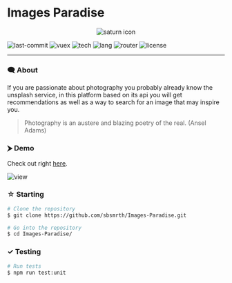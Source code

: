 # Images Paradise

<p align="center">
  <img src="https://i.imgur.com/FRd8oNj.png" alt="saturn icon">
</p>

![last-commit](https://img.shields.io/github/last-commit/sbsmrth/Images-Paradise?style=for-the-badge) ![vuex](https://img.shields.io/github/package-json/dependency-version/sbsmrth/Images-Paradise/vuex?style=for-the-badge) ![tech](https://img.shields.io/badge/MADE_WITH-VUE-success?style=for-the-badge) ![lang](https://img.shields.io/github/languages/count/sbsmrth/Images-Paradise?style=for-the-badge) ![router](https://img.shields.io/github/package-json/dependency-version/sbsmrth/Images-Paradise/vue-router?color=SUCCESS&style=for-the-badge) ![license](https://img.shields.io/github/license/sbsmrth/Images-Paradise?color=blue&style=for-the-badge)

------------

### 🗨 About

If you are passionate about photography you probably already know the unsplash service, in this platform based on its api you will get recommendations as well as a way to search for an image that may inspire you.

> Photography is an austere and blazing poetry of the real. (Ansel Adams)

### ⮞ Demo

Check out right [here](https://images-paradise.vercel.app/).

![view](https://i.imgur.com/gD7Ney4.png)

### ☆ Starting 

```bash
# Clone the repository
$ git clone https://github.com/sbsmrth/Images-Paradise.git

# Go into the repository
$ cd Images-Paradise/
```

### ✓ Testing

```bash
# Run tests
$ npm run test:unit
```